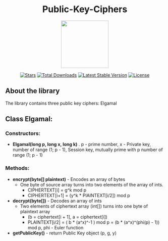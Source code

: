 <h1 align="center">Public-Key-Ciphers</h1>
<p align="center"><img src="https://i.imgur.com/ZfMSTrk.png" width=150></p>

<p align="center">
<a href="https://github.com/N1ghtF1re/Public-Key-Ciphers/stargazers"><img src="https://img.shields.io/github/stars/N1ghtF1re/Public-Key-Ciphers.svg" alt="Stars"></a>
<a href="https://github.com/N1ghtF1re/Public-Key-Ciphers/releases"><img src="https://img.shields.io/badge/downloads-4-brightgreen.svg" alt="Total Downloads"></a>
<a href="https://github.com/N1ghtF1re/Public-Key-Ciphers/releases"><img src="https://img.shields.io/github/tag/N1ghtF1re/Public-Key-Ciphers.svg" alt="Latest Stable Version"></a>
<a href="https://github.com/N1ghtF1re/Public-Key-Ciphers/blob/master/LICENSE"><img src="https://img.shields.io/github/license/N1ghtF1re/Public-Key-Ciphers.svg" alt="License"></a>
</p>
</p>

## About the library
The library contains three public key ciphers: Elgamal

## Class Elgamal: 

### Constructors: 
- **Elgamal(long p, long x, long k)** . p - prime number, x - Private key, number of range (1; p - 1), Session key, mutually prime with p number of range (1; p - 1)

### Methods: 
- **encrypt(byte[] plaintext)** - Encodes an array of bytes
  - One byte of source array turns into two elements of the array of ints.
     - CIPHERTEXT[i] = g^k mod p
     - CIPHERTEXT[i+1] = (y^k * PlAINTEXT[i/2]) mod p
- **decrypt(byte[])** - Decodes an array of ints
  - Two elements of ciphertext array (int[]) turns into one byte of plaintext array
    - (b = ciphertext[i + 1], a =  ciphertext[i])
    - PLAINTEXT[i/2] =  ( b * (a^x)^-1 ) mod p = (b * (a^x)^(phi(p) - 1)) mod p, phi - Euler function
- **getPublicKey()** - return Public Key object (p, g, y)



